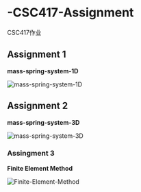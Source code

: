 # -CSC417-Assignment
 CSC417作业

## Assignment 1

**mass-spring-system-1D**

![mass-spring-system-1D](image/mass-spring-system-1D.gif)

## Assignment 2

**mass-spring-system-3D**

![mass-spring-system-3D](image/mass-spring-system-3D.gif)

### Assingment 3

**Finite Element Method**

![Finite-Element-Method](image/Finite-Element-Method.gif)


